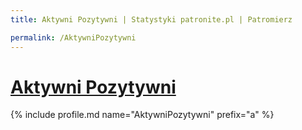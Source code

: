 ```yaml
---
title: Aktywni Pozytywni | Statystyki patronite.pl | Patromierz

permalink: /AktywniPozytywni
---
```


# [Aktywni Pozytywni](https://patronite.pl/AktywniPozytywni)

{% include profile.md name="AktywniPozytywni" prefix="a" %}
